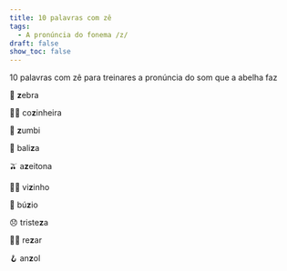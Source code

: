 ```yaml
---
title: 10 palavras com zê
tags:
  - A pronúncia do fonema /z/
draft: false
show_toc: false
---
```

10 palavras com zê para treinares a pronúncia do som que a abelha faz 

<e-moji> 🦓 </e-moji> <b>z</b>ebra

<e-moji> 👩‍🍳 </e-moji> co<b>z</b>inheira

<e-moji> 🧟 </e-moji> <b>z</b>umbi

<e-moji> 🥅 </e-moji> bali<b>z</b>a

<e-moji> 🫒 </e-moji> a<b>z</b>eitona

<e-moji> 🙋‍♂️ </e-moji> vi<b>z</b>inho

<e-moji> 🐚 </e-moji> bú<b>z</b>io

<e-moji> 😞 </e-moji> triste<b>z</b>a 

<e-moji> 🙏🏼 </e-moji> re<b>z</b>ar 

<e-moji> 🪝 </e-moji> an<b>z</b>ol
